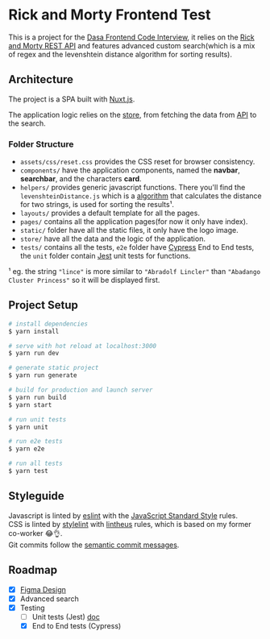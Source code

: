 # Rick and Morty Frontend Test

This is a project for the [Dasa Frontend Code Interview](https://github.com/baesso/frontend-simple-test), it relies on the [Rick and Morty REST API](https://rickandmortyapi.com) and features advanced custom search(which is a mix of regex and the levenshtein distance algorithm for sorting results).

## Architecture

The project is a SPA built with [Nuxt.js](https://nuxtjs.org).

The application logic relies on the [store](https://github.com/onlurking/dasa-frontend-test/blob/master/store/index.js), from fetching the data from [API](https://rickandmortyapi.com/api/character) to the search.

### Folder Structure

- `assets/css/reset.css` provides the CSS reset for browser consistency.
- `components/` have the application components, named the **navbar**, **searchbar**, and the characters **card**.
- `helpers/` provides generic javascript functions. There you'll find the `levenshteinDistance.js` which is a [algorithm](https://github.com/trekhleb/javascript-algorithms/tree/master/src/algorithms/string/levenshtein-distance) that calculates the distance for two strings, is used for sorting the results¹.
- `layouts/` provides a default template for all the pages.
- `pages/` contains all the application pages(for now it only have index).
- `static/` folder have all the static files, it only have the logo image.
- `store/` have all the data and the logic of the application.
- `tests/` contains all the tests, `e2e` folder have [Cypress](https://cypress.io/) End to End tests, the `unit` folder contain [Jest](https://jestjs.io) unit tests for functions.

¹ eg. the string `"lince"` is more similar to `"Abradolf Lincler"` than `"Abadango Cluster Princess"` so it will be displayed first.

## Project Setup

```bash
# install dependencies
$ yarn install

# serve with hot reload at localhost:3000
$ yarn run dev

# generate static project
$ yarn run generate

# build for production and launch server
$ yarn run build
$ yarn start

# run unit tests
$ yarn unit

# run e2e tests
$ yarn e2e

# run all tests
$ yarn test
```

## Styleguide

Javascript is linted by [eslint](https://eslint.org/docs/user-guide/getting-started) with the [JavaScript Standard Style](https://standardjs.com) rules. <br>
CSS is linted by [stylelint](https://stylelint.io) with [lintheus](https://github.com/onlurking/stylelint-config-lintheus) rules, which is based on my former co-worker 😂👌. <br>
Git commits follow the [semantic commit messages](https://gist.github.com/joshbuchea/6f47e86d2510bce28f8e7f42ae84c716).

## Roadmap

- [x] [Figma Design](https://www.figma.com/file/PXCF8qcmalLIQhjVFDAPVvo9/Dasa)
- [x] Advanced search
- [x] Testing
  - [ ] Unit tests (Jest) [doc](https://vue-test-utils.vuejs.org/guides/using-with-vuex.html)
  - [x] End to End tests (Cypress)
